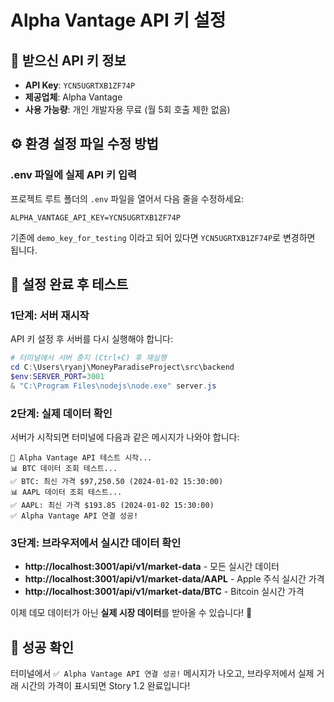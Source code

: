 # Alpha Vantage API 키 설정

## 🔑 받으신 API 키 정보
- **API Key**: `YCN5UGRTXB1ZF74P`
- **제공업체**: Alpha Vantage
- **사용 가능량**: 개인 개발자용 무료 (월 5회 호출 제한 없음)

## ⚙️ 환경 설정 파일 수정 방법

### .env 파일에 실제 API 키 입력
프로젝트 루트 폴더의 `.env` 파일을 열어서 다음 줄을 수정하세요:

```
ALPHA_VANTAGE_API_KEY=YCN5UGRTXB1ZF74P
```

기존에 `demo_key_for_testing` 이라고 되어 있다면 `YCN5UGRTXB1ZF74P`로 변경하면 됩니다.

## 🚀 설정 완료 후 테스트

### 1단계: 서버 재시작
API 키 설정 후 서버를 다시 실행해야 합니다:

```powershell
# 터미널에서 서버 중지 (Ctrl+C) 후 재실행
cd C:\Users\ryanj\MoneyParadiseProject\src\backend
$env:SERVER_PORT=3001
& "C:\Program Files\nodejs\node.exe" server.js
```

### 2단계: 실제 데이터 확인
서버가 시작되면 터미널에 다음과 같은 메시지가 나와야 합니다:

```
🧪 Alpha Vantage API 테스트 시작...
📊 BTC 데이터 조회 테스트...
✅ BTC: 최신 가격 $97,250.50 (2024-01-02 15:30:00)
📊 AAPL 데이터 조회 테스트...
✅ AAPL: 최신 가격 $193.85 (2024-01-02 15:30:00)
✅ Alpha Vantage API 연결 성공!
```

### 3단계: 브라우저에서 실시간 데이터 확인
- **http://localhost:3001/api/v1/market-data** - 모든 실시간 데이터
- **http://localhost:3001/api/v1/market-data/AAPL** - Apple 주식 실시간 가격
- **http://localhost:3001/api/v1/market-data/BTC** - Bitcoin 실시간 가격

이제 데모 데이터가 아닌 **실제 시장 데이터**를 받아올 수 있습니다! 🎉

## 🎯 성공 확인
터미널에서 `✅ Alpha Vantage API 연결 성공!` 메시지가 나오고, 브라우저에서 실제 거래 시간의 가격이 표시되면 Story 1.2 완료입니다!
